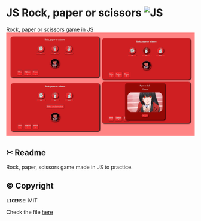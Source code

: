 
# JS Rock, paper or scissors ![JS](./src/icon/js.ico)
Rock, paper or scissors game in JS
![Rock-paper-scissors](./src/design/rock-paper-scissors.png)

## ✂ Readme
Rock, paper, scissors game made in JS to practice.

## ©️ Copyright

**`LICENSE`**: MIT

Check the file [here](./LICENSE)